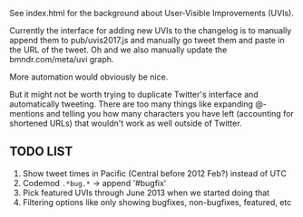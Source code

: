 See index.html for the background about User-Visible Improvements (UVIs).

Currently the interface for adding new UVIs to the changelog is to manually append them to pub/uvis2017.js and manually go tweet them and paste in the URL of the tweet. 
Oh and we also manually update the bmndr.com/meta/uvi graph.

More automation would obviously be nice.

But it might not be worth trying to duplicate Twitter's interface and automatically tweeting. 
There are too many things like expanding @-mentions and telling you how many characters you have left (accounting for shortened URLs) that wouldn't work as well outside of Twitter.


## TODO LIST

1. Show tweet times in Pacific (Central before 2012 Feb?) instead of UTC
1. Codemod `.*bug.*` -> append '#bugfix'
1. Pick featured UVIs through June 2013 when we started doing that
1. Filtering options like only showing bugfixes, non-bugfixes, featured, etc
